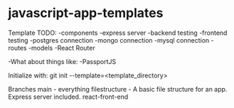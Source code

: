 # javascript-app-templates
Template
TODO: 
-components
-express server
-backend testing
-frontend testing
-postgres connection
-mongo connection
-mysql connection
-routes
-models
-React Router


-What about things like:
-PassportJS


Initialize with:
git init <directory> --template=<template_directory>

Branches
main - everything
filestructure - A basic file structure for an app.  Express server included.
react-front-end